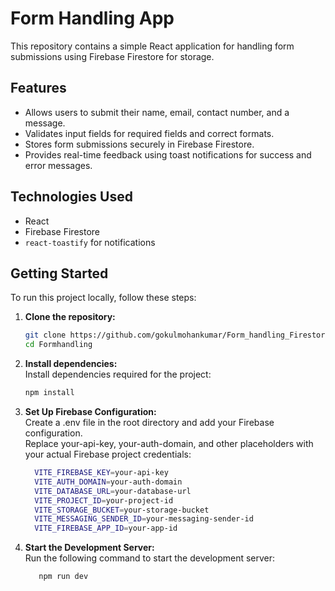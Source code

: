 # Form Handling App

This repository contains a simple React application for handling form submissions using Firebase Firestore for storage.

## Features

- Allows users to submit their name, email, contact number, and a message.
- Validates input fields for required fields and correct formats.
- Stores form submissions securely in Firebase Firestore.
- Provides real-time feedback using toast notifications for success and error messages.

## Technologies Used

- React
- Firebase Firestore
- `react-toastify` for notifications

## Getting Started

To run this project locally, follow these steps:

1. **Clone the repository:**

   ```bash
   git clone https://github.com/gokulmohankumar/Form_handling_Firestore.git
   cd Formhandling
   ```

2. **Install dependencies:**<br>
Install dependencies required for the project:
    ```bash
    npm install
    ```

3. **Set Up Firebase Configuration:**<br>
Create a .env file in the root directory and add your Firebase configuration.<br> Replace your-api-key, your-auth-domain, and other placeholders with your actual Firebase project credentials:<br>
    ```bash
      VITE_FIREBASE_KEY=your-api-key
      VITE_AUTH_DOMAIN=your-auth-domain
      VITE_DATABASE_URL=your-database-url
      VITE_PROJECT_ID=your-project-id
      VITE_STORAGE_BUCKET=your-storage-bucket
      VITE_MESSAGING_SENDER_ID=your-messaging-sender-id
      VITE_FIREBASE_APP_ID=your-app-id
   ```
4. **Start the Development Server:**<br>
Run the following command to start the development server:
   ```bash
      npm run dev
   ```
